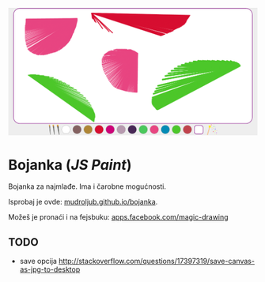 [![](screen.png)](http://mudroljub.github.io/bojanka/)

# Bojanka (*JS Paint*)

Bojanka za najmlađe. Ima i čarobne mogućnosti.

Isprobaj je ovde: [mudroljub.github.io/bojanka](http://mudroljub.github.io/bojanka/). 

Možeš je pronaći i na fejsbuku: [apps.facebook.com/magic-drawing](https://apps.facebook.com/magic-drawing/)

## TODO
- save opcija
http://stackoverflow.com/questions/17397319/save-canvas-as-jpg-to-desktop

